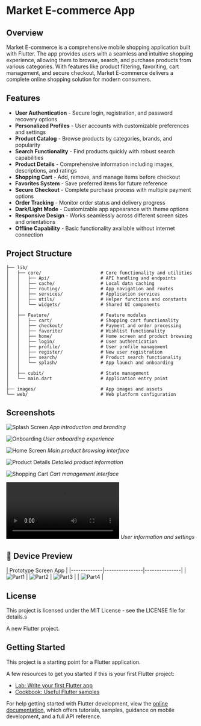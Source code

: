 # Market E-commerce App

## Overview

Market E-commerce is a comprehensive mobile shopping application built with Flutter. The app provides users with a seamless and intuitive shopping experience, allowing them to browse, search, and purchase products from various categories. With features like product filtering, favoriting, cart management, and secure checkout, Market E-commerce delivers a complete online shopping solution for modern consumers.

## Features

- **User Authentication** - Secure login, registration, and password recovery options
- **Personalized Profiles** - User accounts with customizable preferences and settings
- **Product Catalog** - Browse products by categories, brands, and popularity
- **Search Functionality** - Find products quickly with robust search capabilities
- **Product Details** - Comprehensive information including images, descriptions, and ratings
- **Shopping Cart** - Add, remove, and manage items before checkout
- **Favorites System** - Save preferred items for future reference
- **Secure Checkout** - Complete purchase process with multiple payment options
- **Order Tracking** - Monitor order status and delivery progress
- **Dark/Light Mode** - Customizable app appearance with theme options
- **Responsive Design** - Works seamlessly across different screen sizes and orientations
- **Offline Capability** - Basic functionality available without internet connection

## Project Structure

```
├── lib/
│   ├── core/                      # Core functionality and utilities
│   │   ├── Api/                   # API handling and endpoints
│   │   ├── cache/                 # Local data caching
│   │   ├── routing/               # App navigation and routes
│   │   ├── services/              # Application services
│   │   ├── utils/                 # Helper functions and constants
│   │   └── widgets/               # Shared UI components
│   │
│   ├── Feature/                   # Feature modules
│   │   ├── cart/                  # Shopping cart functionality
│   │   ├── checkout/              # Payment and order processing
│   │   ├── favorite/              # Wishlist functionality
│   │   ├── home/                  # Home screen and product browsing
│   │   ├── login/                 # User authentication
│   │   ├── profile/               # User profile management
│   │   ├── register/              # New user registration
│   │   ├── search/                # Product search functionality
│   │   └── splash/                # App launch and onboarding
│   │
│   ├── cubit/                     # State management
│   └── main.dart                  # Application entry point
│
├── images/                        # App images and assets
└── web/                           # Web platform configuration
```

## Screenshots

![Splash Screen](screenshots/splash_screen.png)
_App introduction and branding_

![Onboarding](screenshots/onboarding.png)
_User onboarding experience_

![Home Screen](screenshots/home_screen.png)
_Main product browsing interface_

![Product Details](screenshots/product_details.png)
_Detailed product information_

![Shopping Cart](screenshots/shopping_cart.png)
_Cart management interface_

![User Profile](Video/MarketApp.mp4)
_User information and settings_


## 📱 Device Preview

| Prototype Screen App |
|-------------|----------------|---------------|
| ![Part1](screenshots/MarketApp_Part1.gif) | ![Part2](screenshots/MarketApp_part2.gif) | ![Part3 ](screenshots/MarketApp_Part3.gif) | | ![Part4](screenshots\MarketApp_part4.gif) |

## License

This project is licensed under the MIT License - see the LICENSE file for details.s

A new Flutter project.

## Getting Started

This project is a starting point for a Flutter application.

A few resources to get you started if this is your first Flutter project:

- [Lab: Write your first Flutter app](https://docs.flutter.dev/get-started/codelab)
- [Cookbook: Useful Flutter samples](https://docs.flutter.dev/cookbook)

For help getting started with Flutter development, view the
[online documentation](https://docs.flutter.dev/), which offers tutorials,
samples, guidance on mobile development, and a full API reference.
